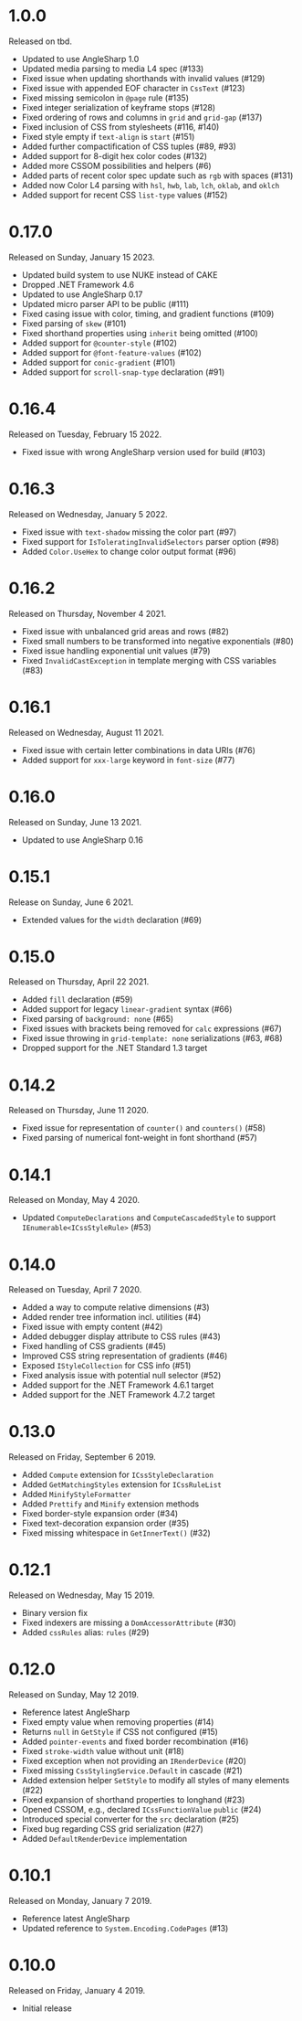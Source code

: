 # 1.0.0

Released on tbd.

- Updated to use AngleSharp 1.0
- Updated media parsing to media L4 spec (#133)
- Fixed issue when updating shorthands with invalid values (#129)
- Fixed issue with appended EOF character in `CssText` (#123)
- Fixed missing semicolon in `@page` rule (#135)
- Fixed integer serialization of keyframe stops (#128)
- Fixed ordering of rows and columns in `grid` and `grid-gap` (#137)
- Fixed inclusion of CSS from stylesheets (#116, #140)
- Fixed style empty if `text-align` is `start` (#151)
- Added further compactification of CSS tuples (#89, #93)
- Added support for 8-digit hex color codes (#132)
- Added more CSSOM possibilities and helpers (#6)
- Added parts of recent color spec update such as `rgb` with spaces (#131)
- Added now Color L4 parsing with `hsl`, `hwb`, `lab`, `lch`, `oklab`, and `oklch`
- Added support for recent CSS `list-type` values (#152)

# 0.17.0

Released on Sunday, January 15 2023.

- Updated build system to use NUKE instead of CAKE
- Dropped .NET Framework 4.6
- Updated to use AngleSharp 0.17
- Updated micro parser API to be public (#111)
- Fixed casing issue with color, timing, and gradient functions (#109)
- Fixed parsing of `skew` (#101)
- Fixed shorthand properties using `inherit` being omitted (#100)
- Added support for `@counter-style` (#102)
- Added support for `@font-feature-values` (#102)
- Added support for `conic-gradient` (#101)
- Added support for `scroll-snap-type` declaration (#91)

# 0.16.4

Released on Tuesday, February 15 2022.

- Fixed issue with wrong AngleSharp version used for build (#103)

# 0.16.3

Released on Wednesday, January 5 2022.

- Fixed issue with `text-shadow` missing the color part (#97)
- Fixed support for `IsToleratingInvalidSelectors` parser option (#98)
- Added `Color.UseHex` to change color output format (#96)

# 0.16.2

Released on Thursday, November 4 2021.

- Fixed issue with unbalanced grid areas and rows (#82)
- Fixed small numbers to be transformed into negative exponentials (#80)
- Fixed issue handling exponential unit values (#79)
- Fixed `InvalidCastException` in template merging with CSS variables (#83)

# 0.16.1

Released on Wednesday, August 11 2021.

- Fixed issue with certain letter combinations in data URIs (#76)
- Added support for `xxx-large` keyword in `font-size` (#77)

# 0.16.0

Released on Sunday, June 13 2021.

- Updated to use AngleSharp 0.16

# 0.15.1

Release on Sunday, June 6 2021.

- Extended values for the `width` declaration (#69)

# 0.15.0

Released on Thursday, April 22 2021.

- Added `fill` declaration (#59)
- Added support for legacy `linear-gradient` syntax (#66)
- Fixed parsing of `background: none` (#65)
- Fixed issues with brackets being removed for `calc` expressions (#67)
- Fixed issue throwing in `grid-template: none` serializations (#63, #68)
- Dropped support for the .NET Standard 1.3 target

# 0.14.2

Released on Thursday, June 11 2020.

- Fixed issue for representation of `counter()` and `counters()` (#58)
- Fixed parsing of numerical font-weight in font shorthand (#57)

# 0.14.1

Released on Monday, May 4 2020.

- Updated `ComputeDeclarations` and `ComputeCascadedStyle` to support `IEnumerable<ICssStyleRule>` (#53)

# 0.14.0

Released on Tuesday, April 7 2020.

- Added a way to compute relative dimensions (#3)
- Added render tree information incl. utilities (#4)
- Fixed issue with empty content (#42)
- Added debugger display attribute to CSS rules (#43)
- Fixed handling of CSS gradients (#45)
- Improved CSS string representation of gradients (#46)
- Exposed `IStyleCollection` for CSS info (#51)
- Fixed analysis issue with potential null selector (#52)
- Added support for the .NET Framework 4.6.1 target
- Added support for the .NET Framework 4.7.2 target

# 0.13.0

Released on Friday, September 6 2019.

- Added `Compute` extension for `ICssStyleDeclaration`
- Added `GetMatchingStyles` extension for `ICssRuleList`
- Added `MinifyStyleFormatter`
- Added `Prettify` and `Minify` extension methods
- Fixed border-style expansion order (#34)
- Fixed text-decoration expansion order (#35)
- Fixed missing whitespace in `GetInnerText()` (#32)

# 0.12.1

Released on Wednesday, May 15 2019.

- Binary version fix
- Fixed indexers are missing a `DomAccessorAttribute` (#30)
- Added `cssRules` alias: `rules` (#29)

# 0.12.0

Released on Sunday, May 12 2019.

- Reference latest AngleSharp
- Fixed empty value when removing properties (#14)
- Returns `null` in `GetStyle` if CSS not configured (#15)
- Added `pointer-events` and fixed border recombination (#16)
- Fixed `stroke-width` value without unit (#18)
- Fixed exception when not providing an `IRenderDevice` (#20)
- Fixed missing `CssStylingService.Default` in cascade (#21)
- Added extension helper `SetStyle` to modify all styles of many elements (#22)
- Fixed expansion of shorthand properties to longhand (#23)
- Opened CSSOM, e.g., declared `ICssFunctionValue` `public` (#24)
- Introduced special converter for the `src` declaration (#25)
- Fixed bug regarding CSS grid serialization (#27)
- Added `DefaultRenderDevice` implementation

# 0.10.1

Released on Monday, January 7 2019.

- Reference latest AngleSharp
- Updated reference to `System.Encoding.CodePages` (#13)

# 0.10.0

Released on Friday, January 4 2019.

- Initial release

